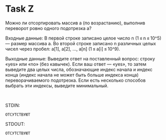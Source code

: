 # Task Z

Можно ли отсортировать массив a (по возрастанию), выполнив переворот ровно одного подотрезка a?

Входные данные:
В первой строке записано целое число n (1 ≤ n ≤ 10^5) — размер массива a.
Во второй строке записано n различных целых чисел через пробел: a[1], a[2], ..., a[n] (1 ≤ a[i] ≤ 10^9).

Выходные данные:
Выведите ответ на поставленный вопрос: строку «yes» или «no» (без кавычек). Если ваш ответ — «yes», то затем выведите два целых числа,
обозначающие индекс начала и индекс конца (индекс начала не может быть больше индекса конца) переворачиваемого подотрезка.
Если есть несколько способов выбрать эти индексы, выведите минимальный.

<br/>

STDIN:
```
ОТСУТСТВУЮТ
```

STDOUT:
```
ОТСУТСТВУЮТ
```
